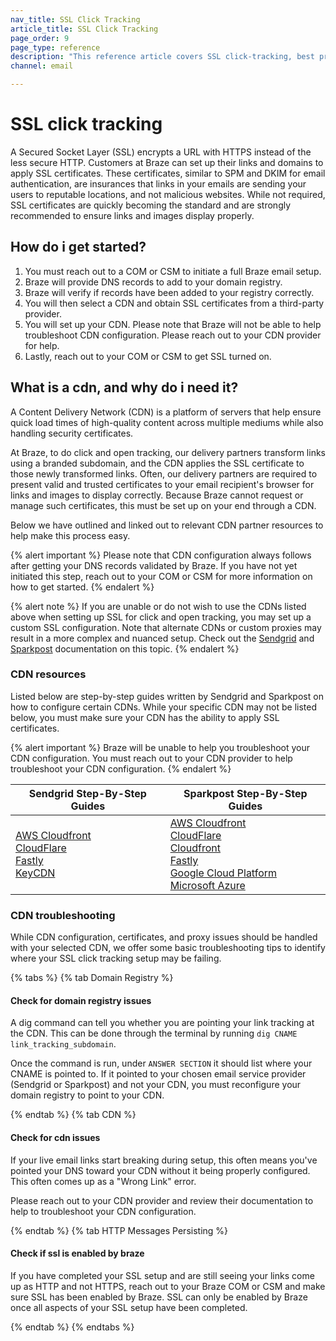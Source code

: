 ```yaml
---
nav_title: SSL Click Tracking
article_title: SSL Click Tracking
page_order: 9
page_type: reference
description: "This reference article covers SSL click-tracking, best practices, and how to get started."
channel: email

---
```


# SSL click tracking

A Secured Socket Layer (SSL) encrypts a URL with HTTPS instead of the less secure HTTP. Customers at Braze can set up their links and domains to apply SSL certificates. These certificates, similar to SPM and DKIM for email authentication, are insurances that links in your emails are sending your users to reputable locations, and not malicious websites. While not required, SSL certificates are quickly becoming the standard and are strongly recommended to ensure links and images display properly.

## How do i get started?
1. You must reach out to a COM or CSM to initiate a full Braze email setup.
2. Braze will provide DNS records to add to your domain registry.
3. Braze will verify if records have been added to your registry correctly.
4. You will then select a CDN and obtain SSL certificates from a third-party provider. 
5. You will set up your CDN. Please note that Braze will not be able to help troubleshoot CDN configuration. Please reach out to your CDN provider for help.
6. Lastly, reach out to your COM or CSM to get SSL turned on.

## What is a cdn, and why do i need it?

A Content Delivery Network (CDN) is a platform of servers that help ensure quick load times of high-quality content across multiple mediums while also handling security certificates. 

At Braze, to do click and open tracking, our delivery partners transform links using a branded subdomain, and the CDN applies the SSL certificate to those newly transformed links. Often, our delivery partners are required to present valid and trusted certificates to your email recipient's browser for links and images to display correctly. Because Braze cannot request or manage such certificates, this must be set up on your end through a CDN. 

Below we have outlined and linked out to relevant CDN partner resources to help make this process easy. 

{% alert important %}
Please note that CDN configuration always follows after getting your DNS records validated by Braze. If you have not yet initiated this step, reach out to your COM or CSM for more information on how to get started.
{% endalert %}

{% alert note %}
If you are unable or do not wish to use the CDNs listed above when setting up SSL for click and open tracking, you may set up a custom SSL configuration. Note that alternate CDNs or custom proxies may result in a more complex and nuanced setup. Check out the [Sendgrid](https://sendgrid.com/docs/ui/account-and-settings/custom-ssl-configurations/) and [Sparkpost](https://www.sparkpost.com/docs/tech-resources/using-proxy-https-tracking-domain/) documentation on this topic.
{% endalert %}

### CDN resources

Listed below are step-by-step guides written by Sendgrid and Sparkpost on how to configure certain CDNs. While your specific CDN may not be listed below, you must make sure your CDN has the ability to apply SSL certificates.

{% alert important %}
Braze will be unable to help you troubleshoot your CDN configuration. You must reach out to your CDN provider to help troubleshoot your CDN configuration.
{% endalert %}

| Sendgrid Step-By-Step Guides | Sparkpost Step-By-Step Guides |
| -------- | --------- |
| [AWS Cloudfront](https://sendgrid.com/docs/ui/sending-email/universal-links/#setting-up-universal-links-using-cloudfront)<br>[CloudFlare](https://sendgrid.com/docs/ui/sending-email/content-delivery-networks/#using-cloudflare)<br>[Fastly](https://sendgrid.com/docs/ui/sending-email/content-delivery-networks/#using-fastly)<br>[KeyCDN](https://sendgrid.com/docs/ui/sending-email/content-delivery-networks/#using-keycdn) | [AWS Cloudfront](https://www.sparkpost.com/docs/tech-resources/enabling-https-engagement-tracking-on-sparkpost/#aws-create)<br>[CloudFlare](https://www.sparkpost.com/docs/tech-resources/enabling-https-engagement-tracking-on-sparkpost/#step-by-step-guide-with-cloudflare)<br>[Cloudfront](https://www.sparkpost.com/docs/tech-resources/enabling-https-engagement-tracking-on-sparkpost/)<br>[Fastly](https://www.sparkpost.com/docs/tech-resources/enabling-https-engagement-tracking-on-sparkpost/#step-by-step-guide-with-fastly)<br>[Google Cloud Platform](https://www.sparkpost.com/docs/tech-resources/enabling-https-engagement-tracking-on-sparkpost/#gcp-create)<br>[Microsoft Azure](https://www.sparkpost.com/docs/tech-resources/enabling-https-engagement-tracking-on-sparkpost/#azure-create) |

### CDN troubleshooting

While CDN configuration, certificates, and proxy issues should be handled with your selected CDN, we offer some basic troubleshooting tips to identify where your SSL click tracking setup may be failing.

{% tabs %}
{% tab Domain Registry %}

#### Check for domain registry issues

A dig command can tell you whether you are pointing your link tracking at the CDN. This can be done through the terminal by running `dig CNAME link_tracking_subdomain`.

Once the command is run, under `ANSWER SECTION` it should list where your CNAME is pointed to. If it pointed to your chosen email service provider (Sendgrid or Sparkpost) and not your CDN, you must reconfigure your domain registry to point to your CDN.

{% endtab %}
{% tab CDN %}

#### Check for cdn issues

If your live email links start breaking during setup, this often means you've pointed your DNS toward your CDN without it being properly configured. This often comes up as a "Wrong Link" error.

Please reach out to your CDN provider and review their documentation to help to troubleshoot your CDN configuration.

{% endtab %}
{% tab HTTP Messages Persisting %}

#### Check if ssl is enabled by braze

If you have completed your SSL setup and are still seeing your links come up as HTTP and not HTTPS, reach out to your Braze COM or CSM and make sure SSL has been enabled by Braze. SSL can only be enabled by Braze once all aspects of your SSL setup have been completed.

{% endtab %}
{% endtabs %}